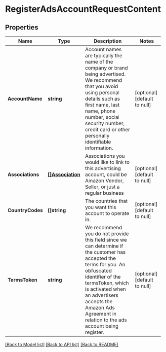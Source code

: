 # RegisterAdsAccountRequestContent

## Properties
Name | Type | Description | Notes
------------ | ------------- | ------------- | -------------
**AccountName** | **string** | Account names are typically the name of the company or brand being advertised. We recommend that you avoid using personal details such as first name, last name, phone number, social security number, credit card or other personally identifiable information. | [optional] [default to null]
**Associations** | [**[]Association**](Association.md) | Associations you would like to link to this advertising account, could be Amazon Vendor, Seller, or just a regular business | [optional] [default to null]
**CountryCodes** | **[]string** | The countries that you want this account to operate in. | [optional] [default to null]
**TermsToken** | **string** | We recommend you do not provide this field since we can determine if the customer has accepted the terms for you. An obfuscated identifier of the termsToken, which is activated when an advertisers accepts the Amazon Ads Agreement in relation to the ads account being register. | [optional] [default to null]

[[Back to Model list]](../README.md#documentation-for-models) [[Back to API list]](../README.md#documentation-for-api-endpoints) [[Back to README]](../README.md)

